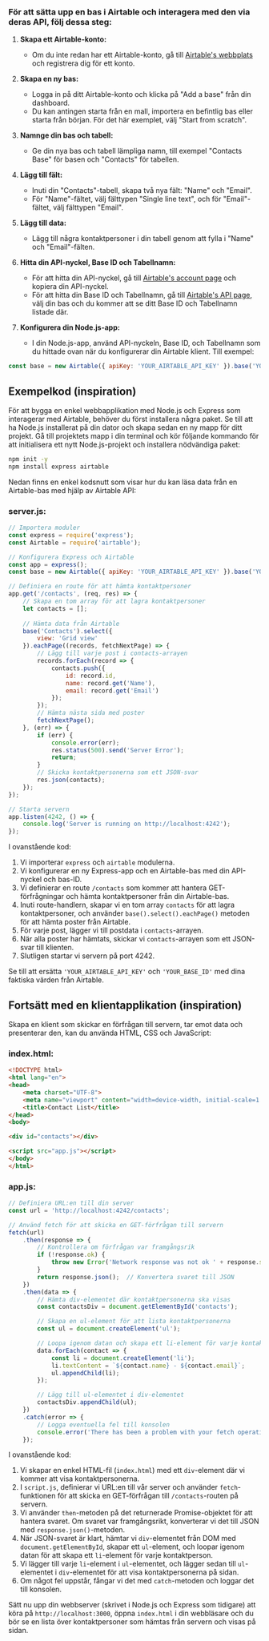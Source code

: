### För att sätta upp en bas i Airtable och interagera med den via deras API, följ dessa steg:

1. **Skapa ett Airtable-konto:**
   - Om du inte redan har ett Airtable-konto, gå till [Airtable's webbplats](https://airtable.com/) och registrera dig för ett konto.

2. **Skapa en ny bas:**
   - Logga in på ditt Airtable-konto och klicka på "Add a base" från din dashboard.
   - Du kan antingen starta från en mall, importera en befintlig bas eller starta från början. För det här exemplet, välj "Start from scratch".

3. **Namnge din bas och tabell:**
   - Ge din nya bas och tabell lämpliga namn, till exempel "Contacts Base" för basen och "Contacts" för tabellen.

4. **Lägg till fält:**
   - Inuti din "Contacts"-tabell, skapa två nya fält: "Name" och "Email". 
   - För "Name"-fältet, välj fälttypen "Single line text", och för "Email"-fältet, välj fälttypen "Email".

5. **Lägg till data:**
   - Lägg till några kontaktpersoner i din tabell genom att fylla i "Name" och "Email"-fälten.

6. **Hitta din API-nyckel, Base ID och Tabellnamn:**
   - För att hitta din API-nyckel, gå till [Airtable's account page](https://airtable.com/account) och kopiera din API-nyckel.
   - För att hitta din Base ID och Tabellnamn, gå till [Airtable's API page](https://airtable.com/api), välj din bas och du kommer att se ditt Base ID och Tabellnamn listade där.

7. **Konfigurera din Node.js-app:**
   - I din Node.js-app, använd API-nyckeln, Base ID, och Tabellnamn som du hittade ovan när du konfigurerar din Airtable klient. Till exempel:

```javascript
const base = new Airtable({ apiKey: 'YOUR_AIRTABLE_API_KEY' }).base('YOUR_BASE_ID');
```

## Exempelkod (inspiration)
För att bygga en enkel webbapplikation med Node.js och Express som interagerar med Airtable, behöver du först installera några paket. Se till att ha Node.js installerat på din dator och skapa sedan en ny mapp för ditt projekt. Gå till projektets mapp i din terminal och kör följande kommando för att initialisera ett nytt Node.js-projekt och installera nödvändiga paket:

```bash
npm init -y
npm install express airtable
```

Nedan finns en enkel kodsnutt som visar hur du kan läsa data från en Airtable-bas med hjälp av Airtable API:

### server.js:

```javascript
// Importera moduler
const express = require('express');
const Airtable = require('airtable');

// Konfigurera Express och Airtable
const app = express();
const base = new Airtable({ apiKey: 'YOUR_AIRTABLE_API_KEY' }).base('YOUR_BASE_ID');

// Definiera en route för att hämta kontaktpersoner
app.get('/contacts', (req, res) => {
    // Skapa en tom array för att lagra kontaktpersoner
    let contacts = [];
    
    // Hämta data från Airtable
    base('Contacts').select({
        view: 'Grid view'
    }).eachPage((records, fetchNextPage) => {
        // Lägg till varje post i contacts-arrayen
        records.forEach(record => {
            contacts.push({
                id: record.id,
                name: record.get('Name'),
                email: record.get('Email')
            });
        });
        // Hämta nästa sida med poster
        fetchNextPage();
    }, (err) => {
        if (err) {
            console.error(err);
            res.status(500).send('Server Error');
            return;
        }
        // Skicka kontaktpersonerna som ett JSON-svar
        res.json(contacts);
    });
});

// Starta servern
app.listen(4242, () => {
    console.log('Server is running on http://localhost:4242');
});
```

I ovanstående kod:

1. Vi importerar `express` och `airtable` modulerna.
2. Vi konfigurerar en ny Express-app och en Airtable-bas med din API-nyckel och bas-ID.
3. Vi definierar en route `/contacts` som kommer att hantera GET-förfrågningar och hämta kontaktpersoner från din Airtable-bas.
4. Inuti route-handlern, skapar vi en tom array `contacts` för att lagra kontaktpersoner, och använder `base().select().eachPage()` metoden för att hämta poster från Airtable.
5. För varje post, lägger vi till postdata i `contacts`-arrayen.
6. När alla poster har hämtats, skickar vi `contacts`-arrayen som ett JSON-svar till klienten.
7. Slutligen startar vi servern på port 4242.

Se till att ersätta `'YOUR_AIRTABLE_API_KEY'` och `'YOUR_BASE_ID'` med dina faktiska värden från Airtable.

## Fortsätt med en klientapplikation (inspiration)
Skapa en klient som skickar en förfrågan till servern, tar emot data och presenterar den, kan du använda HTML, CSS och JavaScript:

### index.html:

```html
<!DOCTYPE html>
<html lang="en">
<head>
    <meta charset="UTF-8">
    <meta name="viewport" content="width=device-width, initial-scale=1.0">
    <title>Contact List</title>
</head>
<body>

<div id="contacts"></div>

<script src="app.js"></script>
</body>
</html>
```

### app.js:

```javascript
// Definiera URL:en till din server
const url = 'http://localhost:4242/contacts';

// Använd fetch för att skicka en GET-förfrågan till servern
fetch(url)
    .then(response => {
        // Kontrollera om förfrågan var framgångsrik
        if (!response.ok) {
            throw new Error('Network response was not ok ' + response.statusText);
        }
        return response.json();  // Konvertera svaret till JSON
    })
    .then(data => {
        // Hämta div-elementet där kontaktpersonerna ska visas
        const contactsDiv = document.getElementById('contacts');

        // Skapa en ul-element för att lista kontaktpersonerna
        const ul = document.createElement('ul');

        // Loopa igenom datan och skapa ett li-element för varje kontaktperson
        data.forEach(contact => {
            const li = document.createElement('li');
            li.textContent = `${contact.name} - ${contact.email}`;
            ul.appendChild(li);
        });

        // Lägg till ul-elementet i div-elementet
        contactsDiv.appendChild(ul);
    })
    .catch(error => {
        // Logga eventuella fel till konsolen
        console.error('There has been a problem with your fetch operation:', error);
    });
```

I ovanstående kod:

1. Vi skapar en enkel HTML-fil (`index.html`) med ett `div`-element där vi kommer att visa kontaktpersonerna.
2. I `script.js`, definierar vi URL:en till vår server och använder `fetch`-funktionen för att skicka en GET-förfrågan till `/contacts`-routen på servern.
3. Vi använder `then`-metoden på det returnerade Promise-objektet för att hantera svaret. Om svaret var framgångsrikt, konverterar vi det till JSON med `response.json()`-metoden.
4. När JSON-svaret är klart, hämtar vi `div`-elementet från DOM med `document.getElementById`, skapar ett `ul`-element, och loopar igenom datan för att skapa ett `li`-element för varje kontaktperson.
5. Vi lägger till varje `li`-element i `ul`-elementet, och lägger sedan till `ul`-elementet i `div`-elementet för att visa kontaktpersonerna på sidan.
6. Om något fel uppstår, fångar vi det med `catch`-metoden och loggar det till konsolen.

Sätt nu upp din webbserver (skrivet i Node.js och Express som tidigare) att köra på `http://localhost:3000`, öppna `index.html` i din webbläsare och du bör se en lista över kontaktpersoner som hämtas från servern och visas på sidan.
